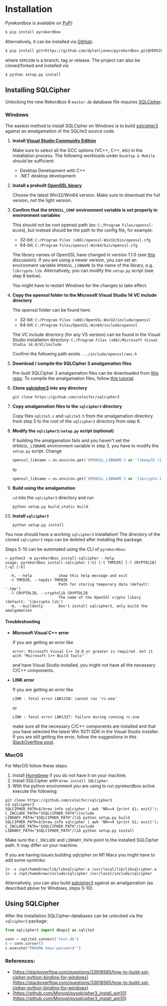 # Installation

Pyrekordbox is available on [PyPI]:

```sh
$ pip install pyrekordbox
```

Alternatively, it can be installed via [GitHub]:

```sh
$ pip install git+https://github.com/dylanljones/pyrekordbox.git@VERSION
```

where `VERSION` is a branch, tag or release. The project can also be cloned/forked
and installed via

```sh
$ python setup.py install
```

## Installing SQLCipher

Unlocking the new Rekordbox 6 `master.db` database file requires [SQLCipher][sqlcipher].

### Windows

The easiest method to install SQLCipher on Windows is to build [sqlcipher3]
against an amalgamation of the SQLite3 source code.

1. **Install [Visual Studio Community Edition][VS]**

   Make sure to select all the GCC options (VC++, C++, etc) in the installation process.
   The following workloads under ``Desktop & Mobile`` should be sufficient:
   - Desktop Development with C++
   - .NET desktop development


2. **Install a prebuilt [OpenSSL binary][OpenSSL]**

   Choose the latest Win32/Win64 version. Make sure to download the full version,
   not the light version.


3. **Confirm that the `OPENSSL_CONF` environment variable is set properly in environment variables**

   This should not be root openssl path (ex: `C:/Program Files/openssl-Win64`),
   but instead should be the path to the config file, for example:
   - 32-bit: ``C:/Program Files (x86)/openssl-Win32/bin/openssl.cfg``
   - 64-bit: ``C:/Program Files/openssl-Win64/bin/openssl.cfg``

   The library names of OpenSSL have changed in version 1.1.0 (see [this](https://stackoverflow.com/questions/65345077/unable-to-build-sqlcipher3-on-windows) discussion).
   If you are using a newer version, you can set an environment variable
   ``OPENSSL_LIBNAME`` to the name of the library, e.g. ``libcrypto.lib``.
   Alternatively, you can modify the ``setup.py`` script (see step 8 below).

   You might have to restart Windows for the changes to take effect.


4. **Copy the openssl folder to the Microsoft Visual Studio 14 VC include directory**

   The openssl folder can be found here:
   - 32-bit: `C:/Program Files (x86)/OpenSSL-Win32/include/openssl`
   - 64-bit: `C:/Program Files/OpenSSL-Win64/include/openssl`

   The VC include directory (for any VS version) can be found in the
   Visual Studio installation directory:
   `C:/Program Files (x86)/Microsoft Visual Studio 14.0/VC/include`

   Confirm the following path exists `.../include/openssl/aes.h`


5. **Download / compile the SQLCipher 3 amalgamation files**

   Pre-built SQLCipher 3 amalgamation files can be downloaded from [this repo](https://github.com/geekbrother/sqlcipher-amalgamation).
   To compile the amalgamation files, follow [this tutorial](http://www.jerryrw.com/howtocompile.php).


6. **Clone [sqlcipher3] into any directory**

   ````commandline
   git clone https://github.com/coleifer/sqlcipher3
   ````


7. **Copy amalgamation files to the `sqlcipher3` directory**

   Copy files ``sqlite3.c`` and ``sqlite3.h`` from the amalgamation directory from step 5
   to the root of the ``sqlcipher3`` directory from step 6.


8. **Modify the ``sqlcipher3/setup.py`` script (optional)**

   If building the amalgamation fails and you haven't set the ``OPENSSL_LIBNAME``
   environment variable in step 3, you have to modify the ``setup.py`` script. Change
   ````python
   openssl_libname = os.environ.get('OPENSSL_LIBNAME') or 'libeay32.lib'
   ````
   to
   ````python
   openssl_libname = os.environ.get('OPENSSL_LIBNAME') or 'libcrypto.lib'
   ````


9. **Build using the amalgamation**

    ``cd`` into the ``sqlcipher3`` directory and run
    ````commandline
    python setup.py build_static build
    ````


10. **Install ``sqlcipher3``**

    ````commandline
    python setup.py install
    ````

You now should have a working ``sqlcipher3`` installation! The directory of the
cloned ``sqlcipher3`` repo can be deleted after installing the package.

Steps 5-10 can be automated using the CLI of ``pyrekordbox``:
````commandline
> python3 -m pyrekordbox install-sqlcipher --help
usage: pyrekordbox install-sqlcipher [-h] [-t TMPDIR] [-l CRYPTOLIB] [-q] [-b]

  -h, --help            show this help message and exit
  -t TMPDIR, --tmpdir TMPDIR
                        Path for storing temporary data (default: '.tmp')
  -l CRYPTOLIB, --cryptolib CRYPTOLIB
                        The name of the OpenSSl crypto libary (default: 'libcrypto.lib')
  -b, --buildonly       Don't install sqlcipher3, only build the amalgamation
````

#### Troubleshooting

- **Microsoft Visual C++ error**

  If you are getting an error like
  ````commandline
  error: Microsoft Visual C++ 14.0 or greater is required. Get it with "Microsoft C++ Build Tools"``
  ````
  and have Visual Studio installed, you might not have all the necessary C/C++ components.

- **LINK error**

  If you are getting an error like
  ````commandline
  LINK : fatal error LNK1158: cannot run 'rc.exe'
  ````
  or
  ````commandline
  LINK : fatal error LNK1327: failure during running rc.exe
  ````
  make sure all the necessary C/C++ components are installed and that you have selected
  the latest Win 10/11 SDK in the Visual Studio installer. If you are still getting the error,
  follow the suggestions in this [StackOverflow post](https://stackoverflow.com/questions/14372706/visual-studio-cant-build-due-to-rc-exe).


### MacOS

For MacOS follow these steps:

1) Install [Homebrew](https://brew.sh) if you do not have it on your machine.
2) Install SQLCipher with `brew install SQLCipher`.
3) With the python environment you are using to run pyrekordbox active execute the following:
```shell
git clone https://github.com/coleifer/sqlcipher3
cd sqlcipher3
SQLCIPHER_PATH=$(brew info sqlcipher | awk 'NR==4 {print $1; exit}'); C_INCLUDE_PATH="$SQLCIPHER_PATH"/include LIBRARY_PATH="$SQLCIPHER_PATH"/lib python setup.py build
SQLCIPHER_PATH=$(brew info sqlcipher | awk 'NR==4 {print $1; exit}'); C_INCLUDE_PATH="$SQLCIPHER_PATH"/include LIBRARY_PATH="$SQLCIPHER_PATH"/lib python setup.py install
```
Make sure the `C_INCLUDE` and `LIBRARY_PATH` point to the installed SQLCipher path. It may differ on your machine.

If you are having issues building sqlcipher on M1 Macs you might have to add some symlinks:
```shell
ln -s /opt/homebrew/lib/libsqlcipher.a /usr/local/lib/libsqlcipher.a
ln -s /opt/homebrew/include/sqlcipher /usr/local/include/sqlcipher
```
Alternatively, you can also build [sqlcipher3] against an amalgamation (as described above for Windows, steps 5-10).


## Using SQLCipher

After the installation SQLCipher-databases can be unlocked via the `sqlcipher3` package:
````python
from sqlcipher3 import dbapi2 as sqlite3

conn = sqlite3.connect('test.db')
c = conn.cursor()
c.execute("PRAGMA key='password'")
````


### References:

- [https://stackoverflow.com/questions/33618565/how-to-build-sql-cipher-python-binding-for-windows](https://stackoverflow.com/questions/33618565/how-to-build-sql-cipher-python-binding-for-windows)
- [https://github.com/Monogi/pysqlcipher3_install_win10](https://github.com/Monogi/pysqlcipher3_install_win10)



[VS]: https://visualstudio.microsoft.com/de/vs/community/
[OpenSSL]: https://slproweb.com/products/Win32OpenSSL.html
[sqlcipher3]: https://github.com/coleifer/sqlcipher3
[Pypi]: https://pypi.org/project/pyrekordbox/
[GitHub]: https://github.com/dylanljones/pyrekordbox
[sqlcipher]: https://www.zetetic.net/sqlcipher/open-source/
